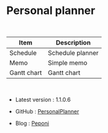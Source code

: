 
# Personal planner

<br>

|Item|Description|
|---|---|
|Schedule|Schedule planner|
|Memo|Simple memo|
|Gantt chart|Gantt chart|

<br>

- Latest version : 1.1.0.6

- GitHub : [PersonalPlanner](https://github.com/peponi-paradise/PersonalPlanner)
- Blog : [Peponi](https://peponi-paradise.tistory.com)